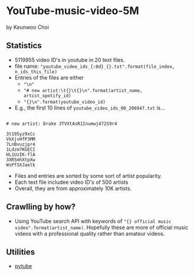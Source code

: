 # YouTube-music-video-5M

by Keunwoo Choi

## Statistics

  * 5119955 video ID's in youtube in 20 text files.
  * file name: `"youtube_video_ids_{:0d}_{}.txt".format(file_index, n_ids_this_file)`
  * Entries of the files are either
    - `"\n"`
    - `"# new artist:\t{}\t{}\n".format(artist_name, artist_spotify_id)`
    - `"{}\n".format(youtube_video_id)` 
  * E.g., the first 10 lines of `youtube_video_ids_00_206947.txt` is...
```

# new artist: Drake 3TVXtAsR1Inumwj472S9r4

3t195yz9xCc
VkXjvHfP3MM
7LnBvuzjpr4
1Ldzm7KGECI
HL1UzIK-flA
3XR5mhXtpXw
WsPfSXJaelk

```

  * Files and entries are sorted by some sort of artist popularity.
  * Each text file includee video ID's of 500 artists
  * Overall, they are from approximately 10K artists.

## Crawlling by how?
  * Using YouTube search API with keywords of `"{} official music video".format(artist_name)`. Hopefully these are more of official music videos with a professional quality rather than amateur videos.

## Utilities
  * [pytube](https://github.com/nficano/pytube)

